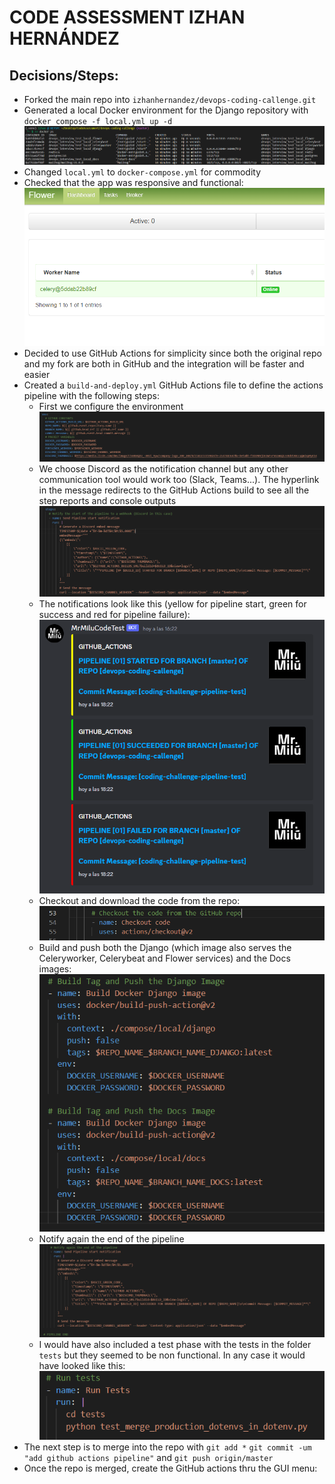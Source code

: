 # CODE ASSESSMENT IZHAN HERNÁNDEZ

## Decisions/Steps:

- Forked the main repo into `izhanhernandez/devops-coding-callenge.git`
- Generated a local Docker environment for the Django repository with `docker compose -f local.yml up -d`
  ![](image/DECISIONS/1683715514033.png)
- Changed `local.yml` to `docker-compose.yml` for commodity
- Checked that the app was responsive and functional:
  ![](image/DECISIONS/1683715472927.png)
- Decided to use GitHub Actions for simplicity since both the original repo and my fork are both in GitHub and the integration will be faster and easier
- Created a `build-and-deploy.yml` GitHub Actions file to define the actions pipeline with the following steps:
  - First we configure the environment
    ![](image/DECISIONS/1683726495624.png)
  - We choose Discord as the notification channel but any other communication tool would work too (Slack, Teams...). The hyperlink in the message redirects to the GitHub Actions build to see all the step reports and console outputs
    ![](image/DECISIONS/1683726601831.png)
  - The notifications look like this (yellow for pipeline start, green for success and red for pipeline failure):
    ![](image/DECISIONS/1683728593986.png)
  - Checkout and download the code from the repo:
    ![](image/DECISIONS/1683729264027.png)
  - Build and push both the Django (which image also serves the Celeryworker, Celerybeat and Flower services) and the Docs images:
    ![](image/DECISIONS/1683751052527.png)
  - Notify again the end of the pipeline
    ![](image/DECISIONS/1683751219229.png)
  - I would have also included a test phase with the tests in the folder `tests` but they seemed to be non functional. In any case it would have looked like this:![](image/DECISIONS/1683751601880.png)
- The next step is to merge into the repo with `git add *` `git commit -um "add github actions pipeline"` and `git push origin/master`
- Once the repo is merged, create the GitHub actions thru the GUI menu:
